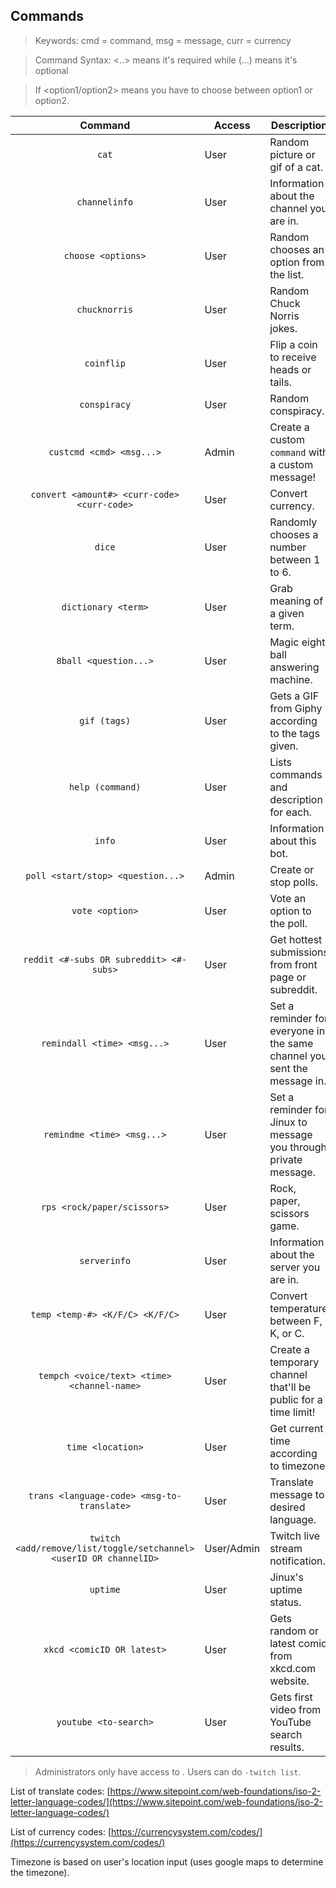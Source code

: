 ## Commands
> Keywords: cmd = command, msg = message, curr = currency

> Command Syntax: <..> means it's required while (...) means it's optional

> If <option1/option2> means you have to choose between option1 or option2.

| Command | Access | Description |
|:-------:|--------|-------------|
| `cat` | User | Random picture or gif of a cat. |
| `channelinfo` | User | Information about the channel you are in. |
| `choose <options>` | User | Random chooses an option from the list. |
| `chucknorris` | User | Random Chuck Norris jokes. |
| `coinflip` | User | Flip a coin to receive heads or tails. |
| `conspiracy` | User | Random conspiracy. |
| `custcmd <cmd> <msg...>` | Admin | Create a custom `command` with a custom message! |
| `convert <amount#> <curr-code> <curr-code>` | User | Convert currency. |
| `dice` | User | Randomly chooses a number between 1 to 6. |
| `dictionary <term>` | User | Grab meaning of a given term. |
| `8ball <question...>` | User | Magic eight ball answering machine. |
| `gif (tags)` | User | Gets a GIF from Giphy according to the tags given. |
| `help (command)` | User | Lists commands and description for each. |
| `info` | User | Information about this bot. |
| `poll <start/stop> <question...>` | Admin | Create or stop polls. |
| `vote <option>` | User | Vote an option to the poll. |
| `reddit <#-subs OR subreddit> <#-subs>` | User | Get hottest submissions from front page or subreddit. |
| `remindall <time> <msg...>` | User | Set a reminder for everyone in the same channel you sent the message in. |
| `remindme <time> <msg...>` | User | Set a reminder for Jinux to message you through private message. |
| `rps <rock/paper/scissors>` | User | Rock, paper, scissors game. |
| `serverinfo` | User | Information about the server you are in. |
| `temp <temp-#> <K/F/C> <K/F/C>` | User | Convert temperature between F, K, or C. |
| `tempch <voice/text> <time> <channel-name>` | User | Create a temporary channel that'll be public for a time limit! |
| `time <location>` | User | Get current time according to timezone. |
| `trans <language-code> <msg-to-translate>` | User | Translate message to desired language. |
| `twitch <add/remove/list/toggle/setchannel> <userID OR channelID>` | User/Admin | Twitch live stream notification. |
| `uptime` | User | Jinux's uptime status. |
| `xkcd <comicID OR latest>` | User | Gets random or latest comic from xkcd.com website. |
| `youtube <to-search>` | User | Gets first video from YouTube search results. |

> Administrators only have access to . Users can do `-twitch list`. 

List of translate codes: [https://www.sitepoint.com/web-foundations/iso-2-letter-language-codes/](https://www.sitepoint.com/web-foundations/iso-2-letter-language-codes/)

List of currency codes: [https://currencysystem.com/codes/](https://currencysystem.com/codes/)

Timezone is based on user's location input (uses google maps to determine the timezone).

